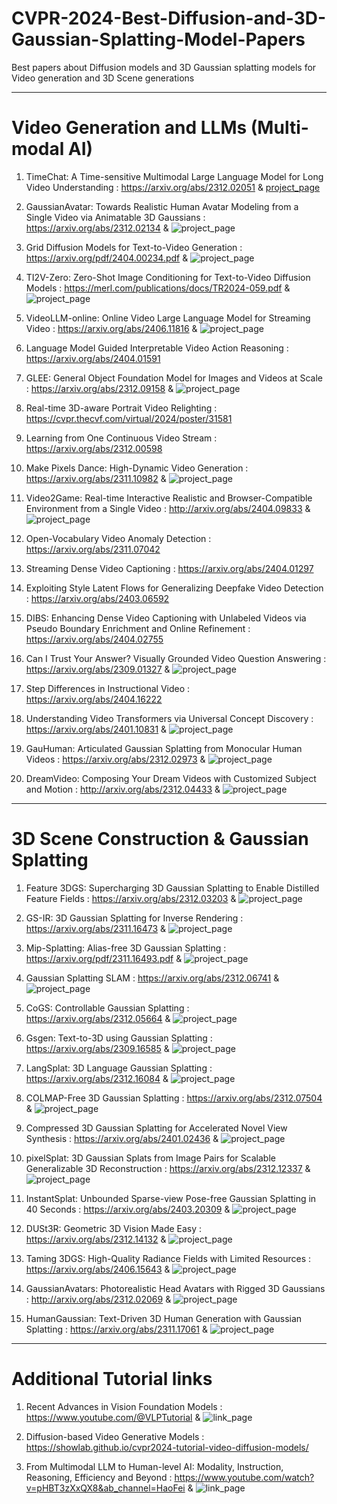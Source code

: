 # CVPR-2024-Best-Diffusion-and-3D-Gaussian-Splatting-Model-Papers
Best papers about Diffusion models and 3D Gaussian splatting models for Video generation and 3D Scene generations



***************************
# Video Generation and LLMs (Multi-modal AI)

1. TimeChat: A Time-sensitive Multimodal Large Language Model for Long Video Understanding  : https://arxiv.org/abs/2312.02051   &   [project_page](https://github.com/RenShuhuai-Andy/TimeChat)

2. GaussianAvatar: Towards Realistic Human Avatar Modeling from a Single Video via Animatable 3D Gaussians  : https://arxiv.org/abs/2312.02134   &   ![project_page](https://huliangxiao.github.io/GaussianAvatar)

3. Grid Diffusion Models for Text-to-Video Generation : https://arxiv.org/pdf/2404.00234.pdf   &  ![project_page](https://taegyeong-lee.github.io/text2video)

4. TI2V-Zero: Zero-Shot Image Conditioning for Text-to-Video Diffusion Models : https://merl.com/publications/docs/TR2024-059.pdf  &  ![project_page](https://merl.com/research/license/TI2V-Zero)

5. VideoLLM-online: Online Video Large Language Model for Streaming Video : https://arxiv.org/abs/2406.11816   &  ![project_page](https://showlab.github.io/videollm-online/)

6. Language Model Guided Interpretable Video Action Reasoning : https://arxiv.org/abs/2404.01591

7. GLEE: General Object Foundation Model for Images and Videos at Scale  : https://arxiv.org/abs/2312.09158   &  ![project_page](https://glee-vision.github.io/)

8. Real-time 3D-aware Portrait Video Relighting  :   https://cvpr.thecvf.com/virtual/2024/poster/31581

9. Learning from One Continuous Video Stream  :  https://arxiv.org/abs/2312.00598

10. Make Pixels Dance: High-Dynamic Video Generation  : https://arxiv.org/abs/2311.10982   &  ![project_page](https://makepixelsdance.github.io/)

11. Video2Game: Real-time Interactive Realistic and Browser-Compatible Environment from a Single Video  : http://arxiv.org/abs/2404.09833   &  ![project_page](https://video2game.github.io/)

12. Open-Vocabulary Video Anomaly Detection : https://arxiv.org/abs/2311.07042

13. Streaming Dense Video Captioning :  https://arxiv.org/abs/2404.01297

14. Exploiting Style Latent Flows for Generalizing Deepfake Video Detection  :  https://arxiv.org/abs/2403.06592

15. DIBS: Enhancing Dense Video Captioning with Unlabeled Videos via Pseudo Boundary Enrichment and Online Refinement  :  https://arxiv.org/abs/2404.02755

16. Can I Trust Your Answer? Visually Grounded Video Question Answering  :  https://arxiv.org/abs/2309.01327   &  ![project_page](https://github.com/doc-doc/NExT-GQA)

17. Step Differences in Instructional Video :  https://arxiv.org/abs/2404.16222

18. Understanding Video Transformers via Universal Concept Discovery  :  https://arxiv.org/abs/2401.10831   &  ![project_page](https://yorkucvil.github.io/VTCD/)

19. GauHuman: Articulated Gaussian Splatting from Monocular Human Videos : https://arxiv.org/abs/2312.02973  &  ![project_page](https://github.com/skhu101/GauHuman)

20. DreamVideo: Composing Your Dream Videos with Customized Subject and Motion : http://arxiv.org/abs/2312.04433  &  ![project_page](https://dreamvideo-t2v.github.io/)


*************************************************
# 3D Scene Construction & Gaussian Splatting

1. Feature 3DGS: Supercharging 3D Gaussian Splatting to Enable Distilled Feature Fields : https://arxiv.org/abs/2312.03203  &  ![project_page](https://feature-3dgs.github.io/)

2. GS-IR: 3D Gaussian Splatting for Inverse Rendering :  https://arxiv.org/abs/2311.16473  &  ![project_page](https://github.com/lzhnb/GS-IR)

3. Mip-Splatting: Alias-free 3D Gaussian Splatting :  https://arxiv.org/pdf/2311.16493.pdf  &  ![project_page](https://niujinshuchong.github.io/mip-splatting/)

4. Gaussian Splatting SLAM :  https://arxiv.org/abs/2312.06741  &  ![project_page](https://rmurai.co.uk/projects/GaussianSplattingSLAM/)

5. CoGS: Controllable Gaussian Splatting :  https://arxiv.org/abs/2312.05664  &  ![project_page](https://cogs2024.github.io/)

6. Gsgen: Text-to-3D using Gaussian Splatting :  https://arxiv.org/abs/2309.16585  &  ![project_page](https://gsgen3d.github.io/)

7. LangSplat: 3D Language Gaussian Splatting  : https://arxiv.org/abs/2312.16084  &  ![project_page](https://langsplat.github.io/)

8. COLMAP-Free 3D Gaussian Splatting  :  https://arxiv.org/abs/2312.07504  &  ![project_page](https://oasisyang.github.io/colmap-free-3dgs/)

9. Compressed 3D Gaussian Splatting for Accelerated Novel View Synthesis  :  https://arxiv.org/abs/2401.02436  &  ![project_page](https://keksboter.github.io/c3dgs/)

10. pixelSplat: 3D Gaussian Splats from Image Pairs for Scalable Generalizable 3D Reconstruction : https://arxiv.org/abs/2312.12337   &  ![project_page](https://github.com/dcharatan/pixelsplat)

11. InstantSplat: Unbounded Sparse-view Pose-free Gaussian Splatting in 40 Seconds  :  https://arxiv.org/abs/2403.20309  &  ![project_page](https://instantsplat.github.io/)

12. DUSt3R: Geometric 3D Vision Made Easy  :  https://arxiv.org/abs/2312.14132   &  ![project_page](https://github.com/naver/dust3r)

13. Taming 3DGS: High-Quality Radiance Fields with Limited Resources  :  https://arxiv.org/abs/2406.15643  &  ![project_page](https://github.com/nullptr81/3dgs-accel)

14. GaussianAvatars: Photorealistic Head Avatars with Rigged 3D Gaussians : http://arxiv.org/abs/2312.02069  &  ![project_page](https://shenhanqian.github.io/gaussian-avatars)

15. HumanGaussian: Text-Driven 3D Human Generation with Gaussian Splatting : https://arxiv.org/abs/2311.17061  & ![project_page](https://alvinliu0.github.io/projects/HumanGaussian)



*********************************************
# Additional Tutorial links 

1. Recent Advances in Vision Foundation Models  :  https://www.youtube.com/@VLPTutorial   &  ![link_page](https://vlp-tutorial.github.io/)

2. Diffusion-based Video Generative Models  :  https://showlab.github.io/cvpr2024-tutorial-video-diffusion-models/

3. From Multimodal LLM to Human-level AI: Modality, Instruction, Reasoning, Efficiency and Beyond  :  https://www.youtube.com/watch?v=pHBT3zXxQX8&ab_channel=HaoFei  &  ![link_page](https://mllm2024.github.io/CVPR2024/)
